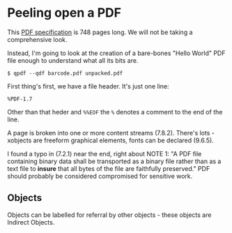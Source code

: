 # Peeling open a PDF

This [PDF specification](https://www.adobe.com/content/dam/acom/en/devnet/pdf/pdfs/PDF32000_2008.pdf) is 748 pages long.  We will not be taking a comprehensive look.

Instead, I'm going to look at the creation of a bare-bones "Hello World" PDF file enough to understand what all its bits are.

```
$ qpdf --qdf barcode.pdf unpacked.pdf
```

First thing's first, we have a file header.  It's just one line:

```
%PDF-1.7
```

Other than that heder and `%%EOF` the `%` denotes a comment to the end of the line.

A page is broken into one or more content streams (7.8.2).  There's lots - xobjects are freeform graphical elements, fonts can be declared (9.6.5).

I found a typo in (7.2.1) near the end, right about NOTE 1:  "A PDF file containing binary data shall be transported as a binary file rather than as a text file to **insure** that all bytes of the file are faithfully preserved."  PDF should probably be considered compromised for sensitive work.

## Objects

Objects can be labelled for referral by other objects - these objects are Indirect Objects.
